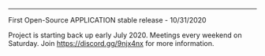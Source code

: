 ---
First Open-Source APPLICATION stable release - 10/31/2020


Project is starting back up early July 2020.  Meetings every weekend on Saturday.  Join
 https://discord.gg/9njx4nx for more information.
